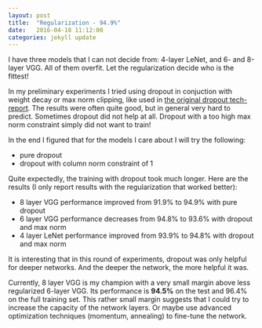 ```yaml
---
layout: post
title:  "Regularization - 94.9%"
date:   2016-04-18 11:12:00
categories: jekyll update
---
```


I have three models that I can not decide from: 4-layer LeNet, and 6- and 8-layer VGG. All of them overfit.
Let the regularization decide who is the fittest!

In my preliminary experiments I tried using dropout in conjuction with weight decay or max norm clipping, 
like used in [the original dropout tech-report](http://arxiv.org/abs/1207.0580). The results were often 
quite good, but in general very hard to predict. Sometimes dropout did not help at all. Dropout with 
a too high max norm constraint simply did not want to train! 

In the end I figured that for the models I care about I will try the following:

- pure dropout 
- dropout with column norm constraint of 1 

Quite expectedly, the training with dropout took much longer. Here are the results
(I only report results with the regularization that worked better):

- 8 layer VGG performance improved from 91.9% to 94.9% with pure dropout
- 6 layer VGG performance decreases from 94.8% to 93.6% with dropout and max norm
- 4 layer LeNet performance improved from 93.9% to 94.8% with dropout and max norm

It is interesting that in this round of experiments, dropout was only helpful for deeper networks.
And the deeper the network, the more helpful it was.

Currently, 8 layer VGG is my champion with a very small margin above less regularized 6-layer VGG.
Its performance is **94.5%** on the test and 96.4% on the full training set. This rather small margin
suggests that I could try to increase the capacity of the network layers. Or maybe use
advanced optimization techniques (momentum, annealing) to fine-tune the network.
